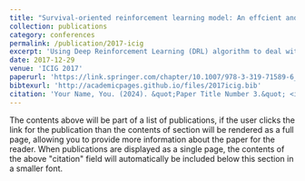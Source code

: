 ```yaml
---
title: "Survival-oriented reinforcement learning model: An effcient and robust deep reinforcement learning algorithm for autonomous driving problem"
collection: publications
category: conferences
permalink: /publication/2017-icig
excerpt: 'Using Deep Reinforcement Learning (DRL) algorithm to deal with autonomous driving tasks usually have unsatisfied performance due to lack of robustness and means to escape local optimum. In this article, we designs a Survival-Oriented Reinforcement Learning (SORL) model that tackle these problems by setting survival rather than maximize total reward as first priority. In SORL model, we model autonomous driving task as Constrained Markov Decision Process (CMDP) and introduce Negative-Avoidance Function to learn from previous failure. The SORL model greatly speed up the training process and improve the robustness of normal Deep Reinforcement Learning algorithm.'
date: 2017-12-29
venue: 'ICIG 2017'
paperurl: 'https://link.springer.com/chapter/10.1007/978-3-319-71589-6_36'
bibtexurl: 'http://academicpages.github.io/files/2017icig.bib'
citation: 'Your Name, You. (2024). &quot;Paper Title Number 3.&quot; <i>GitHub Journal of Bugs</i>. 1(3).'
---
```


The contents above will be part of a list of publications, if the user clicks the link for the publication than the contents of section will be rendered as a full page, allowing you to provide more information about the paper for the reader. When publications are displayed as a single page, the contents of the above "citation" field will automatically be included below this section in a smaller font.
